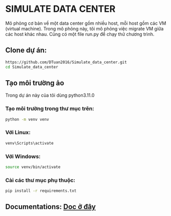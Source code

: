# SIMULATE DATA CENTER
Mô phỏng cơ bản về một data center gồm nhiều host, mỗi host gồm các VM (virtual machine).
Trong mô phỏng này, tôi mô phỏng việc migrate VM giữa các host khác nhau.
Cũng có một file run.py để chạy thử chương trình.

## Clone dự án:
```bash
https://github.com/DTuan2016/Simulate_data_center.git
cd Simulate_data_center
```
## Tạo môi trường ảo
Trong dự án này của tôi dùng python3.11.0 

### Tạo môi trường trong thư mục trên:
```bash
python -m venv venv
```
### Với Linux:
```bash
venv\Scripts\activate
```
### Với Windows:
```bash
source venv/bin/activate
```
### Cài các thư mục phụ thuộc:
```bash
pip install -r requirements.txt
```
## Documentations: [Doc ở đây](https://github.com/DTuan2016/Simulate_data_center/blob/master/doc/documentation.txt)